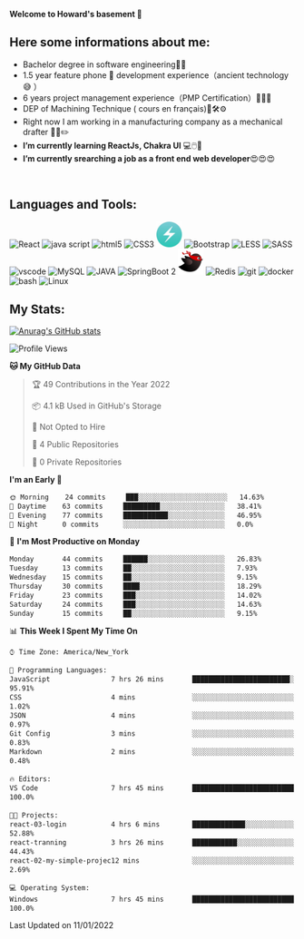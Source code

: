 **Welcome to Howard's basement  👋**
<!--
**howardding2000/howardding2000** is a ✨ _special_ ✨ repository because its `README.md` (this file) appears on your GitHub profile.

Here are some ideas to get you started: -->

**Here some informations about me:**  
---
- Bachelor degree in software engineering:man_student:
- 1.5 year feature phone :iphone: development experience（ancient technology :sweat_smile:	）
- 6 years project management experience（PMP Certification）:briefcase::necktie::pencil:
- DEP of Machining Technique ( cours en français):toolbox::hammer_and_wrench::gear:
- Right now I am working in a manufacturing company as a mechanical drafter :triangular_ruler::straight_ruler::pencil2:
- __I’m currently learning ReactJs, Chakra UI__ :computer::computer_mouse::muscle:
- __I’m currently srearching a job as a front end web developer__:heart_eyes::heart_eyes::heart_eyes:
<br/>

**Languages and Tools:**  
---
<div>  
<img height="45" src="https://cdn.jsdelivr.net/gh/devicons/devicon/icons/react/react-original-wordmark.svg" alt="React">
<img height="45" src="https://cdn.jsdelivr.net/gh/devicons/devicon/icons/javascript/javascript-original.svg" alt="java script">
<img height="45" src="https://cdn.jsdelivr.net/gh/devicons/devicon/icons/html5/html5-original-wordmark.svg" alt="html5">
<img height="45" src="https://cdn.jsdelivr.net/gh/devicons/devicon/icons/css3/css3-original-wordmark.svg" alt="CSS3">
<img height="45" src="./logo/logo-chakra-400x400.jpg" alt="Chakra UI">
<img height="45" src="https://cdn.jsdelivr.net/gh/devicons/devicon/icons/bootstrap/bootstrap-original.svg" alt="Bootstrap">
<img height="45" src="https://cdn.jsdelivr.net/gh/devicons/devicon/icons/less/less-plain-wordmark.svg" alt="LESS">
<img height="45" src="https://cdn.jsdelivr.net/gh/devicons/devicon/icons/sass/sass-original.svg" alt="SASS">
<img height="45" src="https://cdn.jsdelivr.net/gh/devicons/devicon/icons/vscode/vscode-original-wordmark.svg" alt="vscode">
<img height="45" src="https://cdn.jsdelivr.net/gh/devicons/devicon/icons/mysql/mysql-original-wordmark.svg" alt="MySQL">
<img height="45" src="https://cdn.jsdelivr.net/gh/devicons/devicon/icons/java/java-original-wordmark.svg" alt="JAVA">
<img height="45" src="https://cdn.jsdelivr.net/gh/devicons/devicon/icons/spring/spring-original.svg" alt="SpringBoot 2">
<img height="45" src="./logo/logo-bird-ninja.svg" alt="MyBatis">
<img height="45" src="https://cdn.jsdelivr.net/gh/devicons/devicon/icons/redis/redis-original-wordmark.svg" alt="Redis">
<img height="45" src="https://cdn.jsdelivr.net/gh/devicons/devicon/icons/git/git-original.svg" alt="git">
<img height="45" src="https://cdn.jsdelivr.net/gh/devicons/devicon/icons/docker/docker-plain.svg" alt="docker">
<img height="45" src="https://cdn.jsdelivr.net/gh/devicons/devicon/icons/bash/bash-original.svg" alt="bash">
<img height="45" src="https://cdn.jsdelivr.net/gh/devicons/devicon/icons/linux/linux-original.svg" alt="Linux">
</div>

**My Stats:**  
---
[![Anurag's GitHub stats](https://github-readme-stats.vercel.app/api?username=howardding2000&show_icons=true&theme=default)](#)

<!--START_SECTION:waka-->
![Profile Views](http://img.shields.io/badge/Profile%20Views-156-blue)

**🐱 My GitHub Data** 

> 🏆 49 Contributions in the Year 2022
 > 
> 📦 4.1 kB Used in GitHub's Storage 
 > 
> 🚫 Not Opted to Hire
 > 
> 📜 4 Public Repositories 
 > 
> 🔑 0 Private Repositories  
 > 
**I'm an Early 🐤** 

```text
🌞 Morning    24 commits     ███░░░░░░░░░░░░░░░░░░░░░░   14.63% 
🌆 Daytime    63 commits     █████████░░░░░░░░░░░░░░░░   38.41% 
🌃 Evening    77 commits     ███████████░░░░░░░░░░░░░░   46.95% 
🌙 Night      0 commits      ░░░░░░░░░░░░░░░░░░░░░░░░░   0.0%

```
📅 **I'm Most Productive on Monday** 

```text
Monday       44 commits     ██████░░░░░░░░░░░░░░░░░░░   26.83% 
Tuesday      13 commits     ██░░░░░░░░░░░░░░░░░░░░░░░   7.93% 
Wednesday    15 commits     ██░░░░░░░░░░░░░░░░░░░░░░░   9.15% 
Thursday     30 commits     ████░░░░░░░░░░░░░░░░░░░░░   18.29% 
Friday       23 commits     ███░░░░░░░░░░░░░░░░░░░░░░   14.02% 
Saturday     24 commits     ███░░░░░░░░░░░░░░░░░░░░░░   14.63% 
Sunday       15 commits     ██░░░░░░░░░░░░░░░░░░░░░░░   9.15%

```


📊 **This Week I Spent My Time On** 

```text
⌚︎ Time Zone: America/New_York

💬 Programming Languages: 
JavaScript               7 hrs 26 mins       ████████████████████████░   95.91% 
CSS                      4 mins              ░░░░░░░░░░░░░░░░░░░░░░░░░   1.02% 
JSON                     4 mins              ░░░░░░░░░░░░░░░░░░░░░░░░░   0.97% 
Git Config               3 mins              ░░░░░░░░░░░░░░░░░░░░░░░░░   0.83% 
Markdown                 2 mins              ░░░░░░░░░░░░░░░░░░░░░░░░░   0.48%

🔥 Editors: 
VS Code                  7 hrs 45 mins       █████████████████████████   100.0%

🐱‍💻 Projects: 
react-03-login           4 hrs 6 mins        █████████████░░░░░░░░░░░░   52.88% 
react-tranning           3 hrs 26 mins       ███████████░░░░░░░░░░░░░░   44.43% 
react-02-my-simple-projec12 mins             ░░░░░░░░░░░░░░░░░░░░░░░░░   2.69%

💻 Operating System: 
Windows                  7 hrs 45 mins       █████████████████████████   100.0%

```


 Last Updated on 11/01/2022
<!--END_SECTION:waka-->

<!-- need to replace the icon sources
<img height="40" src="https://cdn.jsdelivr.net/gh/devicons/devicon/icons/spring/spring-original-wordmark.svg" alt="SpringBoot 2">

[![Top Langs](https://github-readme-stats.vercel.app/api/top-langs/?username=howardding2000&layout=compact)](#)

- 👯 I’m looking to collaborate on ...
- 🤔 I’m looking for help with ...
- 💬 Ask me about ...
- 📫 How to reach me: ...
- 😄 Pronouns: ...
- ⚡ Fun fact: ...
-->
